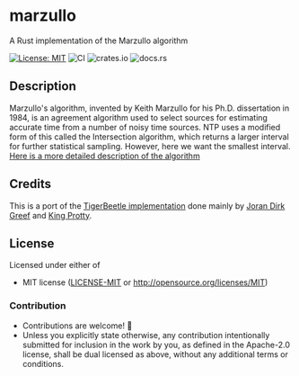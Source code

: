 # marzullo

A Rust implementation of the Marzullo algorithm

[![License: MIT](https://img.shields.io/badge/License-MIT-yellow.svg)](https://opensource.org/licenses/MIT)
![CI](https://img.shields.io/github/actions/workflow/status/ahmedtadde/marzullo-rs/rust.yml)
![crates.io](https://img.shields.io/crates/d/marzullo)
![docs.rs](https://img.shields.io/docsrs/marzullo)

## Description

Marzullo's algorithm, invented by Keith Marzullo for his Ph.D. dissertation in 1984, is an
agreement algorithm used to select sources for estimating accurate time from a number of noisy
time sources. NTP uses a modified form of this called the Intersection algorithm, which returns
a larger interval for further statistical sampling. However, here we want the smallest interval.
[Here is a more detailed description of the algorithm](https://en.wikipedia.org/wiki/Marzullo%27s_algorithm#Method)

## Credits

This is a port of the [TigerBeetle implementation](https://github.com/tigerbeetle/tigerbeetle/blob/main/src/vsr/marzullo) done mainly by [Joran Dirk Greef](https://github.com/jorangreef) and [King Protty](https://github.com/kprotty).

## License

Licensed under either of

- MIT license ([LICENSE-MIT](LICENSE-MIT) or <http://opensource.org/licenses/MIT>)

### Contribution

- Contributions are welcome! 🙏
- Unless you explicitly state otherwise, any contribution intentionally submitted for inclusion in the work by you, as defined in the Apache-2.0 license, shall be dual licensed as above, without any additional terms or conditions.

